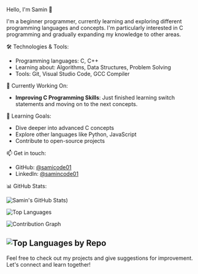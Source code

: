 Hello, I'm Samin 👋

I'm a beginner programmer, currently learning and exploring different programming languages and concepts. I'm particularly interested in C programming and gradually expanding my knowledge to other areas.

🛠️ Technologies & Tools:
- Programming languages: C, C++
- Learning about: Algorithms, Data Structures, Problem Solving
- Tools: Git, Visual Studio Code, GCC Compiler

🚀 Currently Working On:
- **Improving C Programming Skills**: Just finished learning switch statements and moving on to the next concepts.

🌱 Learning Goals:
- Dive deeper into advanced C concepts
- Explore other languages like Python, JavaScript
- Contribute to open-source projects

📫 Get in touch:
- GitHub: [@samicode01](https://github.com/samicode01)
- LinkedIn: [@samincode01](https://www.linkedin.com/in/samincode01/)

 📊 GitHub Stats:

![Samin's GitHub Stats](https://github-readme-stats.vercel.app/api?username=samincode01&show_icons=true&theme=radical))

![Top Languages](https://github-readme-stats.vercel.app/api/top-langs/?username=samincode01&layout=compact&theme=dark)

![Contribution Graph](https://github-profile-summary-cards.vercel.app/api/cards/profile-details?username=samincode01&theme=github_dark)

![Top Languages by Repo](https://github-readme-stats.vercel.app/api/top-langs/?username=samincode01&layout=compact)
---

Feel free to check out my projects and give suggestions for improvement. Let's connect and learn together!
